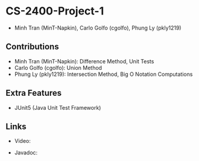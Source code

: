# CS-2400-Project-1

- Minh Tran (MinT-Napkin), Carlo Golfo (cgolfo), Phung Ly (pkly1219)

## Contributions

- Minh Tran (MinT-Napkin): Difference Method, Unit Tests
- Carlo Golfo (cgolfo): Union Method
- Phung Ly (pkly1219): Intersection Method, Big O Notation Computations

## Extra Features
- JUnit5 (Java Unit Test Framework)

## Links

- Video:

- Javadoc: 

